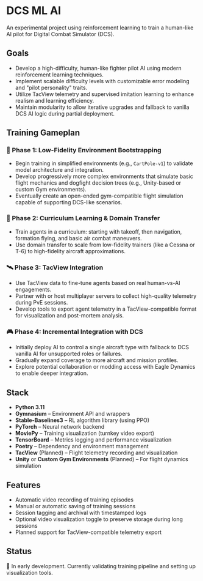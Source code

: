 # DCS ML AI

An experimental project using reinforcement learning to train a human-like AI pilot for Digital Combat Simulator (DCS).

## Goals

- Develop a high-difficulty, human-like fighter pilot AI using modern reinforcement learning techniques.
- Implement scalable difficulty levels with customizable error modeling and "pilot personality" traits.
- Utilize TacView telemetry and supervised imitation learning to enhance realism and learning efficiency.
- Maintain modularity to allow iterative upgrades and fallback to vanilla DCS AI logic during partial deployment.

## Training Gameplan

### 🛫 Phase 1: Low-Fidelity Environment Bootstrapping
- Begin training in simplified environments (e.g., `CartPole-v1`) to validate model architecture and integration.
- Develop progressively more complex environments that simulate basic flight mechanics and dogfight decision trees (e.g., Unity-based or custom Gym environments).
- Eventually create an open-ended gym-compatible flight simulation capable of supporting DCS-like scenarios.

### 🧠 Phase 2: Curriculum Learning & Domain Transfer
- Train agents in a curriculum: starting with takeoff, then navigation, formation flying, and basic air combat maneuvers.
- Use domain transfer to scale from low-fidelity trainers (like a Cessna or T-6) to high-fidelity aircraft approximations.

### 🛰️ Phase 3: TacView Integration
- Use TacView data to fine-tune agents based on real human-vs-AI engagements.
- Partner with or host multiplayer servers to collect high-quality telemetry during PvE sessions.
- Develop tools to export agent telemetry in a TacView-compatible format for visualization and post-mortem analysis.

### 🎮 Phase 4: Incremental Integration with DCS
- Initially deploy AI to control a single aircraft type with fallback to DCS vanilla AI for unsupported roles or failures.
- Gradually expand coverage to more aircraft and mission profiles.
- Explore potential collaboration or modding access with Eagle Dynamics to enable deeper integration.

## Stack

- **Python 3.11**
- **Gymnasium** – Environment API and wrappers
- **Stable-Baselines3** – RL algorithm library (using PPO)
- **PyTorch** – Neural network backend
- **MoviePy** – Training visualization (turnkey video export)
- **TensorBoard** – Metrics logging and performance visualization
- **Poetry** – Dependency and environment management
- **TacView** (Planned) – Flight telemetry recording and visualization
- **Unity** or **Custom Gym Environments** (Planned) – For flight dynamics simulation

## Features

- Automatic video recording of training episodes
- Manual or automatic saving of training sessions
- Session tagging and archival with timestamped logs
- Optional video visualization toggle to preserve storage during long sessions
- Planned support for TacView-compatible telemetry export

## Status

🚧 In early development. Currently validating training pipeline and setting up visualization tools.


